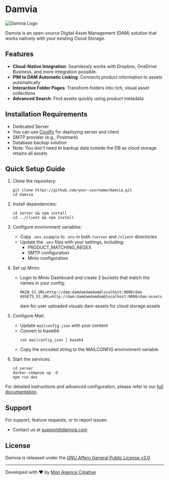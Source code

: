 # Damvia

![Damvia Logo](https://github.com/user-attachments/assets/ede7ae55-3f90-4ab0-86cc-36a7970c329e)

Damvia is an open-source Digital Asset Management (DAM) solution that works natively with your existing Cloud Storage.

## Features

- **Cloud-Native Integration**: Seamlessly works with Dropbox, OneDrive Business, and more integration possible.
- **PIM to DAM Automatic Linking**: Connects product information to assets automatically
- **Interactive Folder Pages**: Transform folders into rich, visual asset collections
- **Advanced Search**: Find assets quickly using product metadata

## Installation Requirements

- Dedicated Server
- You can use [Coolify](https://coolify.io/) for deploying server and client
- SMTP provider (e.g., Postmark)
- Database backup solution
- Note: You don't need to backup data outside the DB as cloud storage retains all assets

## Quick Setup Guide

1. Clone the repository:
   ```
   git clone https://github.com/your-username/damvia.git
   cd damvia
   ```

2. Install dependencies:
   ```
   cd server && npm install
   cd ../client && npm install
   ```

3. Configure environment variables:
   - Copy `.env.example` to `.env` in both `/server` and `/client` directories
   - Update the `.env` files with your settings, including:
     - PRODUCT_MATCHING_REGEX
     - SMTP configuration
     - Minio configuration

4. Set up Minio:
   - Login to Minio Dashboard and create 2 buckets that match the names in your config:
     ```
     MAIN_S3_URL=http://dam:damdamdamdam@localhost:9000/dam
     ASSETS_S3_URL=http://dam:damdamdamdam@localhost:9000/dam-assets
     ```
     dam for user uploaded visuals
     dam-assets for cloud storage assets

5. Configure Mail:
   - Update `mailconfig.json` with your content
   - Convert to base64:
     ```
     cat mailconfig.json | base64
     ```
   - Copy the encoded string to the MAILCONFIG environment variable

6. Start the services:
   ```
   cd server
   docker-compose up -d
   npm run dev
   ```

For detailed instructions and advanced configuration, please refer to our [full documentation](link-to-docs).

## Support

For support, feature requests, or to report issues:

- Contact us at [support@damvia.com](mailto:support@damvia.com)

## License

Damvia is released under the [GNU Affero General Public License v3.0](https://github.com/damviaHQ/damvia/blob/v1.0.0/LICENSE).

---

Developed with ❤️ by [Mon Agence Créative](https://www.monagencecreative.com)